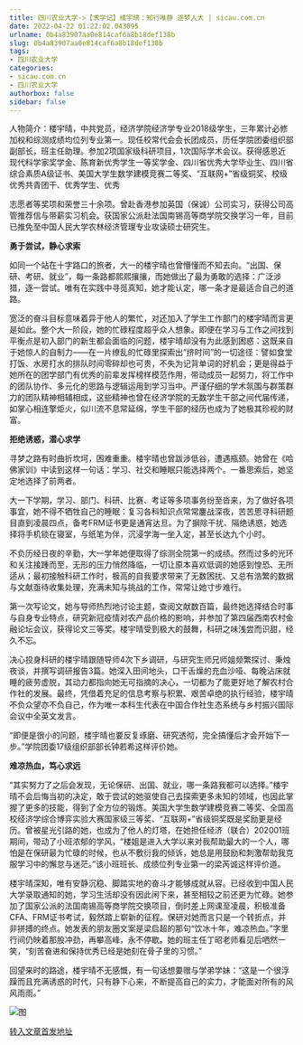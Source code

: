 ```yaml
---
title: 四川农业大学->【求学记】楼宇晴：知行唯静 逐梦人大 | sicau.com.cn
date: 2022-04-22 01:22:02.043095
urlname: 0b4a83907aa0e814caf6a8b18def138b
slug: 0b4a83907aa0e814caf6a8b18def138b
tags: 
- 四川农业大学
categories:
- sicau.com.cn
- 四川农业大学
authorbox: false
sidebar: false
---
```

  

人物简介：楼宇晴，中共党员，经济学院经济学专业2018级学生，三年累计必修加权和综测成绩均位列专业第一。现任校常代会会长团成员，历任学院团委组织部副部长，班主任助理。参加2项国家级科研项目，1次国际学术会议。获得感恩近现代科学家奖学金、陈育新优秀学生一等奖学金、四川省优秀大学毕业生、四川省综合素质A级证书、美国大学生数学建模竞赛二等奖、“互联网+”省级铜奖、校级优秀共青团干、优秀学生、优秀
<!--more-->
志愿者等奖项和荣誉三十余项。曾赴香港参加英国（保诚）公司实习，获得公司高管推荐信与带薪实习机会。获国家公派赴法国南锡高等商学院交换学习一年，目前已推免至中国人民大学农林经济管理专业攻读硕士研究生。  

**勇于尝试，静心求索**

如同一个站在十字路口的旅者，大一的楼宇晴也曾懵懂而不知去向。“出国、保研、考研、就业”，每一条路都熙熙攘攘，而她做出了最为勇敢的选择：广泛涉猎，逐一尝试。唯有在实践中寻觅真知，她才能认定，哪一条才是最适合自己的道路。

宽泛的奋斗目标意味着异于他人的繁忙，对还加入了学生工作部门的楼宇晴而言更是如此。整个大一阶段，她的忙碌程度超乎众人想象。即便在学习与工作之间找到平衡点是初入部门的新生都会面临的问题，楼宇晴却没有为此感到困惑：这既来自于她惊人的自制力——在一片缭乱的忙碌里探索出“挤时间”的一切途径：譬如食堂打饭、水房打水的排队时间零碎却也可贵，不失为记背单词的好机会；更是得益于她所在的团学部门有优秀的前辈发挥榜样模范作用，带动成员一起努力，将工作中的团队协作、多元化的思路与逻辑运用到学习当中。严谨仔细的学术氛围与群策群力的团队精神相辅相成，这些精神也曾在经济学院的无数学生干部之间代届传递，如掌心相连擎炬火，似川流不息常延绵，学生干部的经历也成为了她极其珍视的财富。

**拒绝诱惑，潜心求学**

寻梦之路有时曲折坎坷，困难重重。楼宇晴也曾跋涉低谷，遭遇瓶颈。她曾在《哈佛家训》中读到这样一句话：学习、社交和睡眠只能选择两个。一番思索后，她坚定地选择了前两者。  

大一下学期，学习、部门、科研、比赛、考证等多项事务纷至沓来，为了做好各项事宜，她不得不牺牲自己的睡眠：复习各科知识点常常鏖战深夜，苦苦思寻科研题目直到凌晨四点，备考FRM证书更是通宵达旦。为了摒除干扰、隔绝诱惑，她选择将手机锁在寝室，与纸笔为伴，沉浸学海一坐入定，甚至长达九个小时。

不负历经日夜的辛勤，大一学年她便取得了综测全院第一的成绩。然而过多的光环和关注接踵而至，无形的压力悄然降临，一切让原本喜欢低调的她感到惶恐、无所适从；最初接触科研工作时，极高的自我要求带来了无数困扰、又总有浩繁的数据与文献亟待收集处理，充满未知与挑战的工作，常常让她寸步难行。

第一次写论文，她与导师热烈地讨论主题，查阅文献数百篇，最终她选择结合时事与自身专业特点，研究新冠疫情对农产品价格的影响，并参加了第四届西南农村金融论坛会议，获得论文三等奖。楼宇晴受到极大的鼓舞，科研之味浅尝而识甜，经久不忘。

决心投身科研的楼宇晴跟随导师4次下乡调研，与研究生师兄师姐频繁探讨、秉烛夜谈，并撰写调研报告3篇。她深入田间地头，口干舌燥的充血沙哑、每晚沾床就睡的疲劳虚脱，其动力都指向她无可指摘的决心，一切都为了能更好地了解农村合作社的发展。最终，凭借着充足的信息考察与积累、艰苦卓绝的执行经验，楼宇晴不负众望亦不负自己，作为唯一本科生代表在中国合作社生态系统与乡村振兴国际会议中全英文发言。

“即便是很小的问题，楼宇晴也要反复琢磨、研究透彻，完全搞懂后才会开始下一步。”学院团委17级组织部部长钟若希这样评价她。

**难凉热血，笃心求远**  

“其实努力了之后会发现，无论保研、出国、就业，哪一条路我都可以选择。”楼宇晴不会后悔当初的决定，敢于尝试的她驱使自己去探索更多未知的领域，也因此掌握了更多的技能，得到了全方位的锻炼。美国大学生数学建模竞赛二等奖、全国高校经济学综合博弈实验大赛国家级三等奖、“互联网+”省级铜奖既是奖励更是经历。曾被星光引路的她，也成为了他人的灯塔，在她担任经济（联合）202001班期间，带动了小班浓郁的学风，“楼姐是进入大学以来对我帮助最大的一个人，哪怕是在保研最为忙碌的时候，也从不敷衍我的倾诉，她总是用鼓励和刺激帮助我克服学习中的懈怠与迷茫。”该小班班长、成绩位列专业第一的梁芮诚这样评价道。

楼宇晴深知，唯有安静沉稳、脚踏实地的奋斗才能够成就从容。已经收到中国人民大学录取通知的她，学习生活却没有因此闲下来，甚至相较之前还更为忙碌。她参加了国家公派的法国南锡高等商学院交换项目，倒时差上网课至凌晨，积极准备CFA、FRM证书考试，毅然踏上崭新的征程。保研对她而言只是一个转折点，并非拼搏的终点。她发表的朋友圈文案是梁启超的那句“饮冰十年，难凉热血。”字里行间仍映着那股冲劲，再攀高峰，永不停歇。她的班主任丁昭老师看见后哂然一笑，“刻苦奋进和保持优秀已经是她刻在骨子里的习惯。”

回望来时的路途，楼宇晴不无感慨，有一句话想要赠与学弟学妹：“这是一个很浮躁而且充满诱惑的时代，只有静下心来，不断提高自己的实力，才能面对所有的风风雨雨。”  

![图](https://news.sicau.edu.cn/__local/6/D3/A5/6DE42338B1A73A0D9804C12F8B1_0E9320BC_1E0F2.jpg)

[转入文章首发地址](https://news.sicau.edu.cn/info/1078/67444.htm)